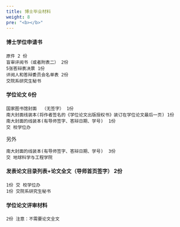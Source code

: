 ```yaml
---
title: 博士毕业材料
weight: 8
pre: "<b></b>"
---
```



#### 博士学位申请书
    原件 2 份  
    盲审评阅书（或者附表二） 2份
    5张答辩表决票 1份
    评阅人和答辩委员会名单表 2份
    交院系研究生秘书
    
#### 学位论文 6份

    国家图书馆封面  （无签字） 1份
    南大封面线装本(将作者签名的《学位论文出版授权书》装订在学位论文最后一页) 1份
    南大封面的线装本(有导师签字、答辩日期、学号)  1份 
    交 校学位办
另外

    南大封面的线装本(有导师签字、答辩日期、学号)  3份 
    交 地球科学与工程学院

#### 发表论文目录列表+论文全文（导师首页签字） 2份
    1份 交 校学位办
    1份 交院系研究生秘书
    
#### 学位论文评审材料
    2份 注意：不需要论文全文


